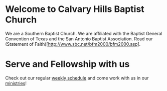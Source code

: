 # Welcome to Calvary Hills Baptist Church
 We are a Southern Baptist Church. We are affiliated with the Baptist General Convention of Texas and the San Antonio Baptist Association. Read our (Statement of Faith)[http://www.sbc.net/bfm2000/bfm2000.asp].


# Serve and Fellowship with us
Check out our regular [weekly schedule](cal.md) and come work with us in our [ministries](ministries.md)!

